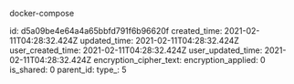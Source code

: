 docker-compose

id: d5a09be4e64a4a65bbfd791f6b96620f
created_time: 2021-02-11T04:28:32.424Z
updated_time: 2021-02-11T04:28:32.424Z
user_created_time: 2021-02-11T04:28:32.424Z
user_updated_time: 2021-02-11T04:28:32.424Z
encryption_cipher_text: 
encryption_applied: 0
is_shared: 0
parent_id: 
type_: 5